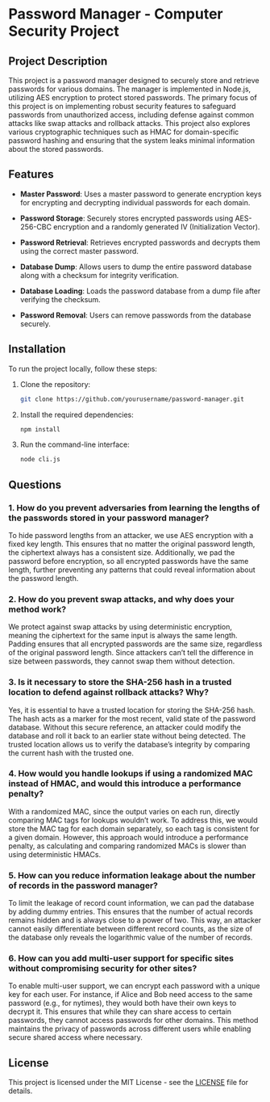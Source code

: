 
# Password Manager - Computer Security Project

## Project Description

This project is a password manager designed to securely store and retrieve passwords for various domains. The manager is implemented in Node.js, utilizing AES encryption to protect stored passwords. The primary focus of this project is on implementing robust security features to safeguard passwords from unauthorized access, including defense against common attacks like swap attacks and rollback attacks. This project also explores various cryptographic techniques such as HMAC for domain-specific password hashing and ensuring that the system leaks minimal information about the stored passwords.

## Features

- **Master Password**: Uses a master password to generate encryption keys for encrypting and decrypting individual passwords for each domain.

- **Password Storage**: Securely stores encrypted passwords using AES-256-CBC encryption and a randomly generated IV (Initialization Vector).

- **Password Retrieval**: Retrieves encrypted passwords and decrypts them using the correct master password.

- **Database Dump**: Allows users to dump the entire password database along with a checksum for integrity verification.

- **Database Loading**: Loads the password database from a dump file after verifying the checksum.

- **Password Removal**: Users can remove passwords from the database securely.

## Installation

To run the project locally, follow these steps:

1. Clone the repository:
   ```bash
   git clone https://github.com/yourusername/password-manager.git
   ```

2. Install the required dependencies:
   ```bash
   npm install
   ```

3. Run the command-line interface:
   ```bash
   node cli.js
   ```

## Questions

### 1. How do you prevent adversaries from learning the lengths of the passwords stored in your password manager?

To hide password lengths from an attacker, we use AES encryption with a fixed key length. This ensures that no matter the original password length, the ciphertext always has a consistent size. Additionally, we pad the password before encryption, so all encrypted passwords have the same length, further preventing any patterns that could reveal information about the password length.

### 2. How do you prevent swap attacks, and why does your method work?

We protect against swap attacks by using deterministic encryption, meaning the ciphertext for the same input is always the same length. Padding ensures that all encrypted passwords are the same size, regardless of the original password length. Since attackers can’t tell the difference in size between passwords, they cannot swap them without detection.

### 3. Is it necessary to store the SHA-256 hash in a trusted location to defend against rollback attacks? Why?

Yes, it is essential to have a trusted location for storing the SHA-256 hash. The hash acts as a marker for the most recent, valid state of the password database. Without this secure reference, an attacker could modify the database and roll it back to an earlier state without being detected. The trusted location allows us to verify the database’s integrity by comparing the current hash with the trusted one.

### 4. How would you handle lookups if using a randomized MAC instead of HMAC, and would this introduce a performance penalty?

With a randomized MAC, since the output varies on each run, directly comparing MAC tags for lookups wouldn’t work. To address this, we would store the MAC tag for each domain separately, so each tag is consistent for a given domain. However, this approach would introduce a performance penalty, as calculating and comparing randomized MACs is slower than using deterministic HMACs.

### 5. How can you reduce information leakage about the number of records in the password manager?

To limit the leakage of record count information, we can pad the database by adding dummy entries. This ensures that the number of actual records remains hidden and is always close to a power of two. This way, an attacker cannot easily differentiate between different record counts, as the size of the database only reveals the logarithmic value of the number of records.

### 6. How can you add multi-user support for specific sites without compromising security for other sites?

To enable multi-user support, we can encrypt each password with a unique key for each user. For instance, if Alice and Bob need access to the same password (e.g., for nytimes), they would both have their own keys to decrypt it. This ensures that while they can share access to certain passwords, they cannot access passwords for other domains. This method maintains the privacy of passwords across different users while enabling secure shared access where necessary.

## License

This project is licensed under the MIT License - see the [LICENSE](LICENSE) file for details.


